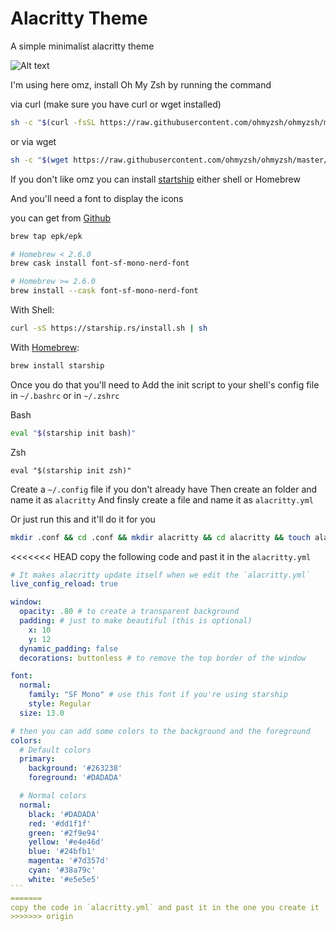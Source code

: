 <h1> Alacritty Theme </h1>

A simple minimalist alacritty theme 

![Alt text](https://raw.githubusercontent.com/medoxb11/alacritty-theme/main/img/screenshot.jpg)

I'm using here omz, install Oh My Zsh by running the command 

via curl (make sure you have curl or wget installed)
```bash
sh -c "$(curl -fsSL https://raw.githubusercontent.com/ohmyzsh/ohmyzsh/master/tools/install.sh)"
```

or via wget
```bash
sh -c "$(wget https://raw.githubusercontent.com/ohmyzsh/ohmyzsh/master/tools/install.sh -O -)"
```

If you don't like omz you can install [startship](starship.rs/) either shell or Homebrew

And you'll need a font to display the icons 

you can get from [Github](https://github.com/epk/SF-Mono-Nerd-Font)

```bash
brew tap epk/epk

# Homebrew < 2.6.0
brew cask install font-sf-mono-nerd-font

# Homebrew >= 2.6.0
brew install --cask font-sf-mono-nerd-font
```

With Shell:
```bash
curl -sS https://starship.rs/install.sh | sh
```

With [Homebrew](https://brew.sh):
```bash
brew install starship
```
Once you do that you'll need to Add the init script to your shell's config file in `~/.bashrc` or in `~/.zshrc`

Bash
```bash
eval "$(starship init bash)"
```
Zsh
```shell
eval "$(starship init zsh)"
```

Create a `~/.config` file if you don't already have 
Then create an folder and name it as `alacritty`
And finsly create a file and name it as `alacritty.yml`

Or just run this and it'll do it for you 

```bash
mkdir .conf && cd .conf && mkdir alacritty && cd alacritty && touch alacritty.yml
```

<<<<<<< HEAD
copy the following code and past it in the `alacritty.yml`

````yaml
# It makes alacritty update itself when we edit the `alacritty.yml`
live_config_reload: true

window:
  opacity: .80 # to create a transparent background
  padding: # just to make beautiful (this is optional)
    x: 10
    y: 12
  dynamic_padding: false
  decorations: buttonless # to remove the top border of the window 

font:
  normal:
    family: "SF Mono" # use this font if you're using starship
    style: Regular
  size: 13.0

# then you can add some colors to the background and the foreground 
colors:
  # Default colors
  primary:
    background: '#263238'
    foreground: '#DADADA'

  # Normal colors
  normal:
    black: '#DADADA'
    red: '#dd1f1f'
    green: '#2f9e94'
    yellow: '#e4e46d'
    blue: '#24bfb1'
    magenta: '#7d357d'
    cyan: '#38a79c'
    white: '#e5e5e5'
```
=======
copy the code in `alacritty.yml` and past it in the one you create it
>>>>>>> origin
